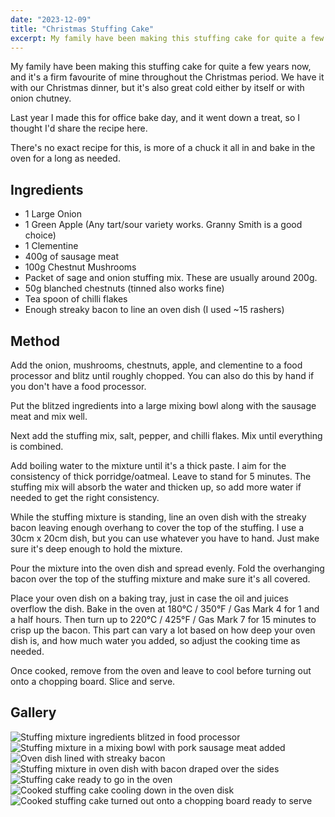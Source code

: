 ```yaml
---
date: "2023-12-09"
title: "Christmas Stuffing Cake"
excerpt: My family have been making this stuffing cake for quite a few years now, and it's a firm favourite of mine throughout the Christmas period. We have it with our Christmas dinner, but it's also great cold either by itself or with onion chutney.
---
```


My family have been making this stuffing cake for quite a few years now, and it's a firm favourite of mine throughout the Christmas period. We have it with our Christmas dinner, but it's also great cold either by itself or with onion chutney.

Last year I made this for office bake day, and it went down a treat, so I thought I'd share the recipe here.

There's no exact recipe for this, is more of a chuck it all in and bake in the oven for a long as needed.

## Ingredients

* 1 Large Onion
* 1 Green Apple (Any tart/sour variety works. Granny Smith is a good choice)
* 1 Clementine
* 400g of sausage meat
* 100g Chestnut Mushrooms
* Packet of sage and onion stuffing mix. These are usually around 200g.
* 50g blanched chestnuts (tinned also works fine)
* Tea spoon of chilli flakes
* Enough streaky bacon to line an oven dish (I used ~15 rashers)

## Method

Add the onion, mushrooms, chestnuts, apple, and clementine to a food processor and blitz until roughly chopped. You can also do this by hand if you don't have a food processor.

Put the blitzed ingredients into a large mixing bowl along with the sausage meat and mix well.

Next add the stuffing mix, salt, pepper, and chilli flakes. Mix until everything is combined.

Add boiling water to the mixture until it's a thick paste. I aim for the consistency of thick porridge/oatmeal. Leave to stand for 5 minutes. The stuffing mix will absorb the water and thicken up, so add more water if needed to get the right consistency.

While the stuffing mixture is standing, line an oven dish with the streaky bacon leaving enough overhang to cover the top of the stuffing. I use a 30cm x 20cm dish, but you can use whatever you have to hand. Just make sure it's deep enough to hold the mixture.

Pour the mixture into the oven dish and spread evenly. Fold the overhanging bacon over the top of the stuffing mixture and make sure it's all covered.

Place your oven dish on a baking tray, just in case the oil and juices overflow the dish. Bake in the oven at 180°C / 350°F / Gas Mark 4 for 1 and a half hours. Then turn up to 220°C / 425°F / Gas Mark 7 for 15 minutes to crisp up the bacon. This part can vary a lot based on how deep your oven dish is, and how much water you added, so adjust the cooking time as needed.

Once cooked, remove from the oven and leave to cool before turning out onto a chopping board. Slice and serve.

## Gallery

<div class="gallery">
    <img src="stuffing-mixture-blender.jpeg" alt="Stuffing mixture ingredients blitzed in food processor" />
    <img src="stuffing-mixture.jpeg" alt="Stuffing mixture in a mixing bowl with pork sausage meat added" />
    <img src="bacon-lined-oven-dish.jpeg" alt="Oven dish lined with streaky bacon" />
    <img src="stuffing-mixture-bacon.jpeg" alt="Stuffing mixture in oven dish with bacon draped over the sides" />
    <img src="stuffing-cake-prepped.jpeg" alt="Stuffing cake ready to go in the oven" />
    <img src="stuffing-cake-cooked.jpeg" alt="Cooked stuffing cake cooling down in the oven disk" />
    <img src="stuffing-cake-turned-out.jpeg" alt="Cooked stuffing cake turned out onto a chopping board ready to serve" />
</div>


